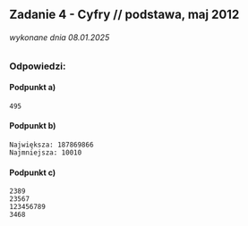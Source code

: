 ## Zadanie 4 - Cyfry // podstawa, maj 2012
###### wykonane dnia 08.01.2025

### Odpowiedzi:

#### Podpunkt a)
```
495
```

#### Podpunkt b)
```
Największa: 187869866
Najmniejsza: 10010
```

#### Podpunkt c)
```
2389
23567
123456789
3468
```